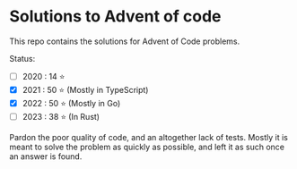 # Solutions to Advent of code

This repo contains the solutions for Advent of Code problems.

Status:
- [ ] 2020 : 14 ⭐
- [x] 2021 : 50 ⭐ (Mostly in TypeScript)
- [x] 2022 : 50 ⭐ (Mostly in Go)
- [ ] 2023 : 38 ⭐ (In Rust)

Pardon the poor quality of code, and an altogether lack of tests. Mostly it is meant to solve the problem as quickly as possible, and left it as such once an answer is found.
